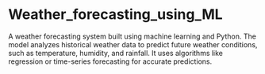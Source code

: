 # Weather_forecasting_using_ML
A weather forecasting system built using machine learning and Python. The model analyzes historical weather data to predict future weather conditions, such as temperature, humidity, and rainfall. It uses algorithms like regression or time-series forecasting for accurate predictions.

